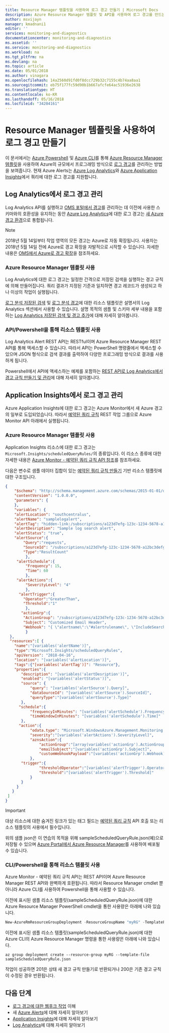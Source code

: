 ```yaml
---
title: Resource Manager 템플릿을 사용하여 로그 경고 만들기 | Microsoft Docs
description: Azure Resource Manager 템플릿 및 API를 사용하여 로그 경고를 만드는 방법을 알아봅니다.
author: msvijayn
manager: kmadnani1
editor: ''
services: monitoring-and-diagnostics
documentationcenter: monitoring-and-diagnostics
ms.assetid: ''
ms.service: monitoring-and-diagnostics
ms.workload: na
ms.tgt_pltfrm: na
ms.devlang: na
ms.topic: article
ms.date: 05/01/2018
ms.author: vinagara
ms.openlocfilehash: 14a2560d91fd0f8dcc729b32c7155c4b74aa8aa1
ms.sourcegitcommit: eb75f177fc59d90b1b667afcfe64ac51936e2638
ms.translationtype: HT
ms.contentlocale: ko-KR
ms.lasthandoff: 05/16/2018
ms.locfileid: "34204161"
---
```

# <a name="create-a-log-alert-with-a-resource-manager-template"></a>Resource Manager 템플릿을 사용하여 로그 경고 만들기
이 문서에서는 [Azure Powershell](../azure-resource-manager/resource-group-template-deploy.md) 및 [Azure CLI](../azure-resource-manager/resource-group-template-deploy-cli.md)를 통해 [Azure Resource Manager 템플릿](..//azure-resource-manager/resource-group-authoring-templates.md)을 사용하여 Azure의 규모에서 프로그래밍 방식으로 [로그 경고](monitor-alerts-unified-log.md)를 관리하는 방법을 보여줍니다. 현재 Azure Alerts는 [Azure Log Analytics](../log-analytics/log-analytics-tutorial-viewdata.md)와 [Azure Application Insights](../application-insights/app-insights-analytics-tour.md)에서 쿼리에 대한 로그 경고를 지원합니다.

## <a name="managing-log-alert-on-log-analytics"></a>Log Analytics에서 로그 경고 관리
Log Analytics API를 실행하고 [OMS 포털에서 경고](..//log-analytics/log-analytics-alerts-creating.md)를 관리하는 데 이전에 사용한 스키마와의 호환성을 유지하는 동안 [Azure Log Analytics](../log-analytics/log-analytics-tutorial-viewdata.md)에 대한 로그 경고는 [새 Azure 경고 환경](monitoring-overview-unified-alerts.md)으로 통합됩니다.

> [!NOTE]
> 2018년 5월 14일부터 작업 영역의 모든 경고는 Azure로 자동 확장됩니다. 사용자는 2018년 5월 14일 전에 Azure로 경고 확장을 자발적으로 시작할 수 있습니다. 자세한 내용은 [OMS에서 Azure로 경고 확장](monitoring-alerts-extend.md)을 참조하세요. 

### <a name="using-azure-resource-manager-template"></a>Azure Resource Manager 템플릿 사용
Log Analytics에 대한 로그 경고는 일정한 간격으로 저장된 검색을 실행하는 경고 규칙에 의해 만들어집니다. 쿼리 결과가 지정된 기준과 일치하면 경고 레코드가 생성되고 하나 이상의 작업이 실행됩니다. 

[로그 분석 저장된 검색](../log-analytics/log-analytics-log-searches.md) 및 [로그 분석 경고](../log-analytics/log-analytics-alerts.md)에 대한 리소스 템플릿은 설명서의 Log Analytics 섹션에서 사용할 수 있습니다. 설명 목적의 샘플 및 스키마 세부 내용을 포함하는 [Log Analytics 저장된 검색 및 경고 추가](../operations-management-suite/operations-management-suite-solutions-resources-searches-alerts.md)에 대해 자세히 알아봅니다.

### <a name="using-resource-template-via-apipowershell"></a>API/Powershell을 통해 리소스 템플릿 사용
Log Analytics Alert REST API는 RESTful이며 Azure Resource Manager REST API를 통해 액세스할 수 있습니다. 따라서 API는 PowerShell 명령줄에서 액세스할 수 있으며 JSON 형식으로 검색 결과를 출력하여 다양한 프로그래밍 방식으로 결과를 사용하게 됩니다.

Powershell에서 API에 액세스하는 예제를 포함하는 [REST API로 Log Analytics에서 경고 규칙 만들기 및 관리](../log-analytics/log-analytics-api-alerts.md)에 대해 자세히 알아봅니다.

## <a name="managing-log-alert-on-application-insights"></a>Application Insights에서 로그 경고 관리
Azure Application Insights에 대한 로그 경고는 Azure Monitor에서 새 Azure 경고의 일부로 도입되었습니다. 따라서 [예약된 쿼리 규칙](https://docs.microsoft.com/en-us/rest/api/monitor/scheduledqueryrules/) REST 작업 그룹으로 Azure Monitor API 아래에서 실행됩니다.

### <a name="using-azure-resource-manager-template"></a>Azure Resource Manager 템플릿 사용
Application Insights 리소스에 대한 로그 경고는 `Microsoft.Insights/scheduledQueryRules/`의 종류입니다. 이 리소스 종류에 대한 자세한 내용은 [Azure Monitor - 예약된 쿼리 규칙 API 참조](https://docs.microsoft.com/en-us/rest/api/monitor/scheduledqueryrules/)를 참조하세요.

다음은 변수로 샘플 데이터 집합이 있는 [예약된 쿼리 규칙 만들기](https://docs.microsoft.com/en-us/rest/api/monitor/scheduledqueryrules/createorupdate) 기반 리소스 템플릿에 대한 구조입니다.

```json
{
    "$schema": "http://schema.management.azure.com/schemas/2015-01-01/deploymentTemplate.json#",
    "contentVersion": "1.0.0.0", 
    "parameters": {      
    },   
    "variables": {
    "alertLocation": "southcentralus",
    "alertName": "samplelogalert",
    "alertTag": "hidden-link:/subscriptions/a123d7efg-123c-1234-5678-a12bc3defgh4/resourceGroups/myRG/providers/microsoft.insights/components/sampleAIapplication",
    "alertDesription": "Sample log search alert",
    "alertStatus": "true",
    "alertSource":{
        "Query":"requests",
        "SourceId": "/subscriptions/a123d7efg-123c-1234-5678-a12bc3defgh4/resourceGroups/myRG/providers/microsoft.insights/components/sampleAIapplication",
        "Type":"ResultCount"
         },
     "alertSchedule":{
         "Frequency": 15,
         "Time": 60
         },
     "alertActions":{
         "SeverityLevel": "4"
         },
      "alertTrigger":{
        "Operator":"GreaterThan",
        "Threshold":"1"
         },
       "actionGrp":{
        "ActionGroup": "/subscriptions/a123d7efg-123c-1234-5678-a12bc3defgh4/resourceGroups/myRG/providers/microsoft.insights/actiongroups/sampleAG",
        "Subject": "Customized Email Header",
        "Webhook": "{ \"alertname\":\"#alertrulename\", \"IncludeSearchResults\":true }"           
         }
  },
  "resources":[ {
    "name":"[variables('alertName')]",
    "type":"Microsoft.Insights/scheduledQueryRules",
    "apiVersion": "2018-04-16",
    "location": "[variables('alertLocation')]",
    "tags":{"[variables('alertTag')]": "Resource"},
    "properties":{
       "description": "[variables('alertDesription')]",
       "enabled": "[variables('alertStatus')]",
       "source": {
           "query": "[variables('alertSource').Query]",
           "dataSourceId": "[variables('alertSource').SourceId]",
           "queryType":"[variables('alertSource').Type]"
       },
      "schedule":{
           "frequencyInMinutes": "[variables('alertSchedule').Frequency]",
           "timeWindowInMinutes": "[variables('alertSchedule').Time]"    
       },
      "action":{
           "odata.type": "Microsoft.WindowsAzure.Management.Monitoring.Alerts.Models.Microsoft.AppInsights.Nexus.DataContracts.Resources.ScheduledQueryRules.AlertingAction",
           "severity":"[variables('alertActions').SeverityLevel]",
           "aznsAction":{
               "actionGroup":"[array(variables('actionGrp').ActionGroup)]",
               "emailSubject":"[variables('actionGrp').Subject]",
               "customWebhookPayload":"[variables('actionGrp').Webhook]"
           },
       "trigger":{
               "thresholdOperator":"[variables('alertTrigger').Operator]",
               "threshold":"[variables('alertTrigger').Threshold]"
           }
       }
     }
   }
 ]
}
```
> [!IMPORTANT]
> 대상 리소스에 대한 숨겨진 링크가 있는 태그 필드는 [예약된 쿼리 규칙](https://docs.microsoft.com/en-us/rest/api/monitor/scheduledqueryrules/) API 호출 또는 리소스 템플릿의 사용에서 필수입니다. 

위의 샘플 json은 이 연습의 목적을 위해 sampleScheduledQueryRule.json(예)으로 저장될 수 있으며 [Azure Portal에서 Azure Resource Manager](../azure-resource-manager/resource-group-template-deploy-portal.md#deploy-resources-from-custom-template)를 사용하여 배포될 수 있습니다.

### <a name="using-resource-template-via-clipowershell"></a>CLI/Powershell을 통해 리소스 템플릿 사용
Azure Monitor - 예약된 쿼리 규칙 API는 REST API이며 Azure Resource Manager REST API와 완벽하게 호환됩니다. 따라서 Resource Manager cmdlet 뿐 아니라 Azure CLI를 사용하여 Powershell을 통해 사용할 수 있습니다.

이전에 표시된 샘플 리소스 템플릿(sampleScheduledQueryRule.json)에 대한 Azure Resource Manager PowerShell cmdlet을 통한 사용량은 아래에 나와 있습니다.
```powershell
New-AzureRmResourceGroupDeployment -ResourceGroupName "myRG" -TemplateFile "D:\Azure\Templates\sampleScheduledQueryRule.json"
```
이전에 표시된 샘플 리소스 템플릿(sampleScheduledQueryRule.json)에 대한 Azure CLI의 Azure Resource Manager 명령을 통한 사용량은 아래에 나와 있습니다.

```azurecli
az group deployment create --resource-group myRG --template-file sampleScheduledQueryRule.json
```
작업이 성공하면 201은 상태 새 경고 규칙 만들기로 반환되거나 200은 기존 경고 규칙이 수정된 경우 반환됩니다.


## <a name="next-steps"></a>다음 단계
* [로그 경고에 대한 웹후크 작업](monitor-alerts-unified-log-webhook.md) 이해
* 새 [Azure Alerts](monitoring-overview-unified-alerts.md)에 대해 자세히 알아보기
* [Application Insights](../application-insights/app-insights-analytics.md)에 대해 자세히 알아보기
* [Log Analytics](../log-analytics/log-analytics-overview.md)에 대해 자세히 알아보기   
